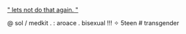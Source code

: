 [" lets not do that again. "](https://cdn.discordapp.com/attachments/1080705535961202758/1246583010166444103/Untitled981_20240601145527.png?ex=665cea66&is=665b98e6&hm=2406b2f770f37107458da25d8e077223e4339e434d5ceb66f51aba538afe7f37&)

@ sol / medkit .
: aroace . bisexual !!!
✧ 5teen # transgender
